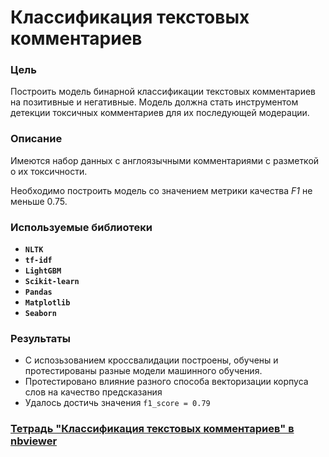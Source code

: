 # Классификация текстовых комментариев

### Цель

Построить модель бинарной классификации текстовых комментариев на позитивные и негативные. Модель должна стать инструментом детекции токсичных комментариев для их последующей модерации.

### Описание

Имеются набор данных с англоязычными комментариями с разметкой о их токсичности. 

Необходимо построить модель со значением метрики качества *F1* не меньше 0.75.
  
### Используемые библиотеки
- **`NLTK`**
- **`tf-idf`**
- **`LightGBM`**
- **`Scikit-learn`**
- **`Pandas`**
- **`Matplotlib`**
- **`Seaborn`**

### Результаты
- С испозьзованием кроссвалидации построены, обучены и протестированы разные модели машинного обучения.
- Протестировано влияние разного способа векторизации корпуса слов на качество предсказания
- Удалось достичь значения `f1_score = 0.79`

### [Тетрадь "Классификация текстовых комментариев" в nbviewer](https://nbviewer.org/github/hairymax/Yandex.Practicum.DataScience/blob/main/12%20%D0%9A%D0%BB%D0%B0%D1%81%D1%81%D0%B8%D1%84%D0%B8%D0%BA%D0%B0%D1%86%D0%B8%D1%8F%20%D1%82%D0%B5%D0%BA%D1%81%D1%82%D0%BE%D0%B2%D1%8B%D1%85%20%D0%BA%D0%BE%D0%BC%D0%BC%D0%B5%D0%BD%D1%82%D0%B0%D1%80%D0%B8%D0%B5%D0%B2/project12.ipynb)
